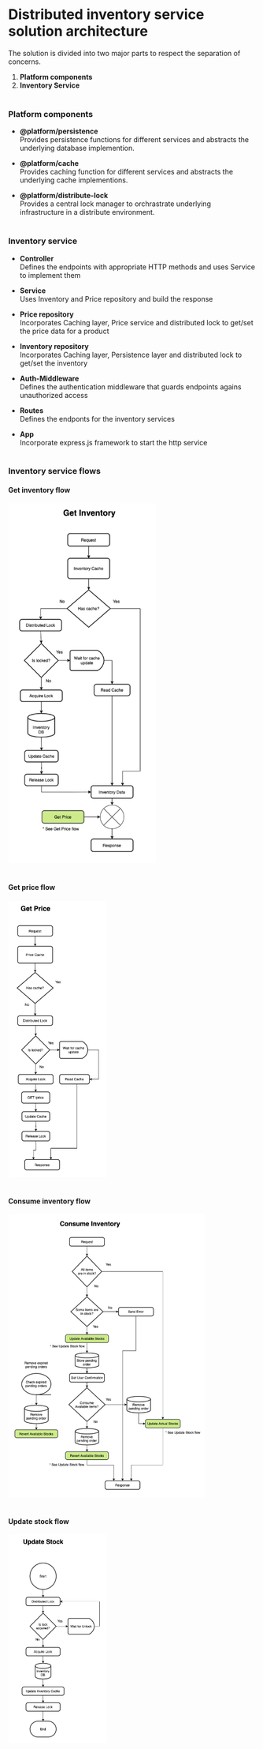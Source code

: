 # Distributed inventory service solution architecture

The solution is divided into two major parts to respect the separation of concerns.
1) **Platform components**
2) **Inventory Service**
<br/><br/>

### Platform components
* **@platform/persistence**  
Provides persistence functions for different services and abstracts the underlying database implemention.

* **@platform/cache**  
Provides caching function for different services and abstracts the underlying cache implementions.  

* **@platform/distribute-lock**  
Provides a central lock manager to orchrastrate underlying infrastructure in a distribute environment.
<br/><br/>

### Inventory service
* **Controller**  
Defines the endpoints with appropriate HTTP methods and uses Service to implement them  

* **Service**  
Uses Inventory and Price repository and build the response  

* **Price repository**  
Incorporates Caching layer, Price service and distributed lock to get/set the price data for a product  

* **Inventory repository**  
Incorporates Caching layer, Persistence layer and distributed lock to get/set the inventory  

* **Auth-Middleware**  
Defines the authentication middleware that guards endpoints agains unauthorized access  

* **Routes**  
Defines the endponts for the inventory services  

* **App**  
Incorporate express.js framework to start the http service
<br/><br/>

### Inventory service flows

#### Get inventory flow
<img src="./get-inventory.png?raw=true" width="300" title="Get inventory">
<br/><br/>
  
#### Get price flow
<img src="./get-price.png?raw=true" width="200" title="Get price">
<br/><br/>

#### Consume inventory flow
<img src="./consume-inventory.png?raw=true" width="400" title="Consume inventory">
<br/><br/>

#### Update stock flow
<img src="./update-stock.png?raw=true" width="200" title="Update stock">